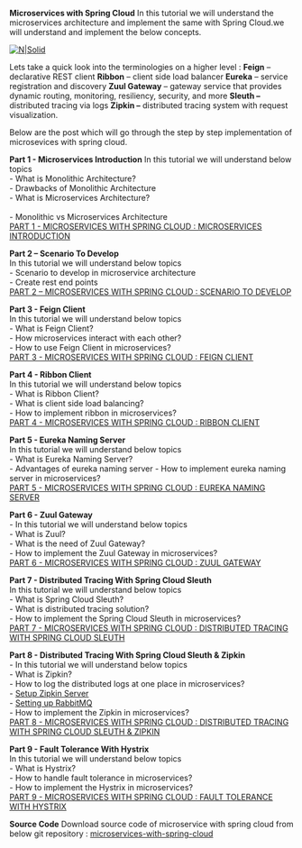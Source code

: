 **Microservices with Spring Cloud**
In this tutorial we will understand the microservices architecture and implement the same with Spring Cloud.we will understand and implement the below concepts.

[![N|Solid](https://2.bp.blogspot.com/-_EqHTEDdO78/XMz_14dBJ5I/AAAAAAAAAXY/kwWymfwALo4Tie4aTN-PjJBQWB6ViDqqQCLcBGAs/s1600/Microservices%2BTutorial.jpg)](https://onlyfullstack.blogspot.com/p/microservices.html)

Lets take a quick look into the terminologies on a higher level :
**Feign**  – declarative REST client
**Ribbon**  – client side load balancer
**Eureka** – service registration and discovery
**Zuul Gateway** –  gateway service that provides dynamic routing, monitoring, resiliency, security, and more
**Sleuth –** distributed tracing via logs
**Zipkin –** distributed tracing system with request visualization.

Below are the post which will go through the step by step implementation of microsevices with spring cloud.

**Part 1 - Microservices Introduction**
In this tutorial we will understand below topics <br/>
    - What is Monolithic Architecture? <br/>
    - Drawbacks of Monolithic Architecture <br/>
    - What is Microservices Architecture? <br/> <br/>
    - Monolithic vs Microservices Architecture <br/>
[PART 1 - MICROSERVICES WITH SPRING CLOUD : MICROSERVICES INTRODUCTION](http://onlyfullstack.blogspot.com/2018/07/microservices-with-spring-cloud-part-1.html)

**Part 2 – Scenario To Develop** <br/>
In this tutorial we will understand below topics <br/>
    - Scenario to develop in microservice architecture <br/>
    - Create rest end points <br/>
[PART 2 – MICROSERVICES WITH SPRING CLOUD : SCENARIO TO DEVELOP](https://onlyfullstack.blogspot.com/2018/10/part-2-microservices-scenario-to-develop.html)

**Part 3 - Feign Client** <br/>
In this tutorial we will understand below topics <br/>
    - What is Feign Client? <br/>
    - How microservices interact with each other? <br/>
    - How to use Feign Client in microservices? <br/>
[PART 3 - MICROSERVICES WITH SPRING CLOUD : FEIGN CLIENT](http://onlyfullstack.blogspot.com/2018/09/part-3-microservices-with-feign-client.html)

**Part 4 - Ribbon Client** <br/>
In this tutorial we will understand below topics <br/>
    - What is Ribbon Client? <br/>
    - What is client side load balancing? <br/>
    - How to implement ribbon in microservices? <br/>
[PART 4 - MICROSERVICES WITH SPRING CLOUD : RIBBON CLIENT](http://onlyfullstack.blogspot.com/2018/09/microservices-with-ribbon-client.html)

**Part 5 - Eureka Naming Server** <br/>
In this tutorial we will understand below topics <br/>
    - What is Eureka Naming Server? <br/>
    - Advantages of eureka naming server
    - How to implement eureka naming server in microservices? <br/>
[PART 5 - MICROSERVICES WITH SPRING CLOUD : EUREKA NAMING SERVER](http://onlyfullstack.blogspot.com/2018/09/microservices-with-eureka-naming-server.html)

**Part 6 - Zuul Gateway** <br/>
    - In this tutorial we will understand below topics <br/>
    - What is Zuul? <br/>
    - What is the need of Zuul Gateway? <br/>
    - How to implement the Zuul Gateway in microservices? <br/>
[PART 6 - MICROSERVICES WITH SPRING CLOUD : ZUUL GATEWAY](http://onlyfullstack.blogspot.com/2018/09/microservices-with-zuul-gateway29.html)

**Part 7 - Distributed Tracing With Spring Cloud Sleuth** <br/>
In this tutorial we will understand below topics <br/>
    - What is Spring Cloud Sleuth? <br/>
    - What is distributed tracing solution? <br/>
    - How to implement the Spring Cloud Sleuth in microservices? <br/>
[PART 7 - MICROSERVICES WITH SPRING CLOUD : DISTRIBUTED TRACING WITH SPRING CLOUD SLEUTH](http://onlyfullstack.blogspot.com/2018/09/microservices-with-spring-sleuth.html)

**Part 8 - Distributed Tracing With Spring Cloud Sleuth &amp; Zipkin** <br/>
    - In this tutorial we will understand below topics <br/>
    - What is Zipkin? <br/>
    - How to log the distributed logs at one place in microservices? <br/>
    - [Setup Zipkin Server](http://onlyfullstack.blogspot.com/2018/07/setting-up-zipkin-server.html) <br/>
    - [Setting up RabbitMQ](http://onlyfullstack.blogspot.com/2018/07/setting-up-rabbitmq.html) <br/>
    - How to implement the Zipkin in microservices? <br/>
[PART 8 - MICROSERVICES WITH SPRING CLOUD : DISTRIBUTED TRACING WITH SPRING CLOUD SLEUTH &amp; ZIPKIN](http://onlyfullstack.blogspot.com/2018/09/microservices-with-spring-sleuth-and-zipkin.html)

**Part 9 - Fault Tolerance With Hystrix** <br/>
In this tutorial we will understand below topics <br/>
    - What is Hystrix? <br/>
    - How to handle fault tolerance in microservices? <br/>
    - How to implement the Hystrix in microservices? <br/>
[PART 9 - MICROSERVICES WITH SPRING CLOUD : FAULT TOLERANCE WITH HYSTRIX](http://onlyfullstack.blogspot.com/2018/09/part-9-microservices-with-spring-cloud.html)

**Source Code**
Download source code of microservice with spring cloud from below git repository :
[microservices-with-spring-cloud](https://github.com/onlyfullstack/microservices-with-spring-cloud)

